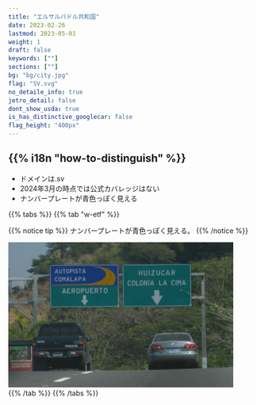 ```yaml
---
title: "エルサルバドル共和国"
date: 2023-02-26
lastmod: 2023-05-01
weight: 1
draft: false
keywords: [""]
sections: [""]
bg: "bg/city.jpg"
flag: "SV.svg"
no_detaile_info: true
jetro_detail: false
dont_show_usda: true
is_has_distinctive_googlecar: false
flag_height: "400px"
---
```


<div class="main-desciption country-description">
    <h2 class="section-title">{{% i18n "how-to-distinguish" %}}</h2>
    <ul class="rule-list">
        <li>ドメインは<span class="quiz">.sv</span></li>
        <li>2024年3月の時点では公式カバレッジはない</li>
        <li>ナンバープレートが<span class="quiz">青</span>色っぽく見える</li>
    </ul>
</div>


{{% tabs %}}
{{% tab "w-etf" %}}

{{% notice tip %}}
ナンバープレートが<span class="quiz">青</span>色っぽく見える。
{{% /notice %}}
<div class="googlemap-if unclickable">
<img src="./roadsign.jpg" width="90%">
</div>
{{% /tab %}}
{{% /tabs %}}
